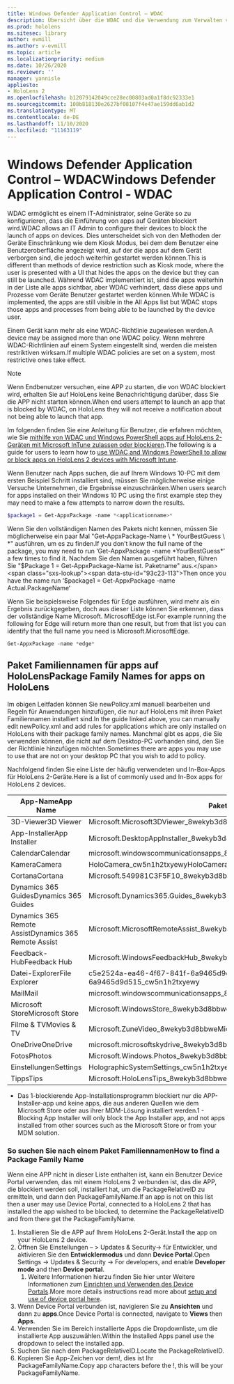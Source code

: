 ```yaml
---
title: Windows Defender Application Control – WDAC
description: Übersicht über die WDAC und die Verwendung zum Verwalten von HoloLens-Geräten.
ms.prod: hololens
ms.sitesec: library
author: evmill
ms.author: v-evmill
ms.topic: article
ms.localizationpriority: medium
ms.date: 10/26/2020
ms.reviewer: ''
manager: yannisle
appliesto:
- HoloLens 2
ms.openlocfilehash: b12079142049cce28ec00803ad0a1f8dc92333e1
ms.sourcegitcommit: 108b818130e2627bf08107f4e47ae159dd6ab1d2
ms.translationtype: MT
ms.contentlocale: de-DE
ms.lasthandoff: 11/10/2020
ms.locfileid: "11163119"
---
```

# <span data-ttu-id="93c23-103">Windows Defender Application Control – WDAC</span><span class="sxs-lookup"><span data-stu-id="93c23-103">Windows Defender Application Control - WDAC</span></span>

<span data-ttu-id="93c23-104">WDAC ermöglicht es einem IT-Administrator, seine Geräte so zu konfigurieren, dass die Einführung von apps auf Geräten blockiert wird.</span><span class="sxs-lookup"><span data-stu-id="93c23-104">WDAC allows an IT Admin to configure their devices to block the launch of apps on devices.</span></span> <span data-ttu-id="93c23-105">Dies unterscheidet sich von den Methoden der Geräte Einschränkung wie dem Kiosk Modus, bei dem dem Benutzer eine Benutzeroberfläche angezeigt wird, auf der die apps auf dem Gerät verborgen sind, die jedoch weiterhin gestartet werden können.</span><span class="sxs-lookup"><span data-stu-id="93c23-105">This is different than methods of device restriction such as Kiosk mode, where  the user is presented with a UI that hides the apps on the device but they can still be launched.</span></span> <span data-ttu-id="93c23-106">Während WDAC implementiert ist, sind die apps weiterhin in der Liste alle apps sichtbar, aber WDAC verhindert, dass diese apps und Prozesse vom Geräte Benutzer gestartet werden können.</span><span class="sxs-lookup"><span data-stu-id="93c23-106">While WDAC is implemented, the apps are still visible in the All Apps list but WDAC stops those apps and processes from being able to be launched by the device user.</span></span>

<span data-ttu-id="93c23-107">Einem Gerät kann mehr als eine WDAC-Richtlinie zugewiesen werden.</span><span class="sxs-lookup"><span data-stu-id="93c23-107">A device may be assigned more than one WDAC policy.</span></span> <span data-ttu-id="93c23-108">Wenn mehrere WDAC-Richtlinien auf einem System eingestellt sind, werden die meisten restriktiven wirksam.</span><span class="sxs-lookup"><span data-stu-id="93c23-108">If multiple WDAC policies are set on a system, most restrictive ones take effect.</span></span> 

> [!NOTE]
> <span data-ttu-id="93c23-109">Wenn Endbenutzer versuchen, eine APP zu starten, die von WDAC blockiert wird, erhalten Sie auf HoloLens keine Benachrichtigung darüber, dass Sie die APP nicht starten können.</span><span class="sxs-lookup"><span data-stu-id="93c23-109">When end users attempt to launch an app that is blocked by WDAC, on HoloLens they will not receive a notification about not being able to launch that app.</span></span>

<span data-ttu-id="93c23-110">Im folgenden finden Sie eine Anleitung für Benutzer, die erfahren möchten, wie Sie [mithilfe von WDAC und Windows PowerShell apps auf HoloLens 2-Geräten mit Microsoft InTune zulassen oder blockieren](https://docs.microsoft.com/mem/intune/configuration/custom-profile-hololens).</span><span class="sxs-lookup"><span data-stu-id="93c23-110">The following is a guide for users to learn how to [use WDAC and Windows PowerShell to allow or block apps on HoloLens 2 devices with Microsoft Intune](https://docs.microsoft.com/mem/intune/configuration/custom-profile-hololens).</span></span>

<span data-ttu-id="93c23-111">Wenn Benutzer nach Apps suchen, die auf Ihrem Windows 10-PC mit dem ersten Beispiel Schritt installiert sind, müssen Sie möglicherweise einige Versuche Unternehmen, die Ergebnisse einzuschränken.</span><span class="sxs-lookup"><span data-stu-id="93c23-111">When users search for apps installed on their Windows 10 PC using the first example step they may need to make a few attempts to narrow down the results.</span></span>

```powershell
$package1 = Get-AppxPackage -name *<applicationname>*
``` 

<span data-ttu-id="93c23-112">Wenn Sie den vollständigen Namen des Pakets nicht kennen, müssen Sie möglicherweise ein paar Mal "Get-AppxPackage-Name \ \* YourBestGuess \ \*" ausführen, um es zu finden.</span><span class="sxs-lookup"><span data-stu-id="93c23-112">If you don’t know the full name of the package, you may need to run ‘Get-AppxPackage -name \*YourBestGuess\*’ a few times to find it.</span></span> <span data-ttu-id="93c23-113">Nachdem Sie den Namen ausgeführt haben, führen Sie "$Package 1 = Get-AppxPackage-Name ist. Paketname" aus.</span><span class="sxs-lookup"><span data-stu-id="93c23-113">Then once you have the name run ‘$package1 = Get-AppxPackage -name Actual.PackageName‘</span></span>

<span data-ttu-id="93c23-114">Wenn Sie beispielsweise Folgendes für Edge ausführen, wird mehr als ein Ergebnis zurückgegeben, doch aus dieser Liste können Sie erkennen, dass der vollständige Name Microsoft. MicrosoftEdge ist.</span><span class="sxs-lookup"><span data-stu-id="93c23-114">For example running the following for Edge will return more than one result, but from that list you can identify that the full name you need is Microsoft.MicrosoftEdge.</span></span> 

```powershell
Get-AppxPackage -name *edge*
``` 

## <span data-ttu-id="93c23-115">Paket Familiennamen für apps auf HoloLens</span><span class="sxs-lookup"><span data-stu-id="93c23-115">Package Family Names for apps on HoloLens</span></span>

<span data-ttu-id="93c23-116">Im obigen Leitfaden können Sie newPolicy.xml manuell bearbeiten und Regeln für Anwendungen hinzufügen, die nur auf HoloLens mit ihren Paket Familiennamen installiert sind.</span><span class="sxs-lookup"><span data-stu-id="93c23-116">In the guide linked above, you can manually edit newPolicy.xml and add rules for applications which are only installed on HoloLens with their package family names.</span></span> <span data-ttu-id="93c23-117">Manchmal gibt es apps, die Sie verwenden können, die nicht auf dem Desktop-PC vorhanden sind, den Sie der Richtlinie hinzufügen möchten.</span><span class="sxs-lookup"><span data-stu-id="93c23-117">Sometimes there are apps you may use to use that are not on your desktop PC that you wish to add to policy.</span></span> 

<span data-ttu-id="93c23-118">Nachfolgend finden Sie eine Liste der häufig verwendeten und In-Box-Apps für HoloLens 2-Geräte.</span><span class="sxs-lookup"><span data-stu-id="93c23-118">Here is a list of commonly used and In-Box apps for HoloLens 2 devices.</span></span>

| <span data-ttu-id="93c23-119">App-Name</span><span class="sxs-lookup"><span data-stu-id="93c23-119">App Name</span></span>                   | <span data-ttu-id="93c23-120">Paket Familien Name</span><span class="sxs-lookup"><span data-stu-id="93c23-120">Package Family Name</span></span>                                |
|----------------------------|----------------------------------------------------|
| <span data-ttu-id="93c23-121">3D-Viewer</span><span class="sxs-lookup"><span data-stu-id="93c23-121">3D Viewer</span></span>                  | <span data-ttu-id="93c23-122">Microsoft.Microsoft3DViewer_8wekyb3d8bbwe</span><span class="sxs-lookup"><span data-stu-id="93c23-122">Microsoft.Microsoft3DViewer_8wekyb3d8bbwe</span></span>          |
| <span data-ttu-id="93c23-123">App-Installer</span><span class="sxs-lookup"><span data-stu-id="93c23-123">App Installer</span></span>              | <span data-ttu-id="93c23-124">Microsoft.DesktopAppInstaller_8wekyb3d8bbwe <sup> 1</span><span class="sxs-lookup"><span data-stu-id="93c23-124">Microsoft.DesktopAppInstaller_8wekyb3d8bbwe <sup>1</span></span></sup>         |
| <span data-ttu-id="93c23-125">Calendar</span><span class="sxs-lookup"><span data-stu-id="93c23-125">Calendar</span></span>                   | <span data-ttu-id="93c23-126">microsoft.windowscommunicationsapps_8wekyb3d8bbwe</span><span class="sxs-lookup"><span data-stu-id="93c23-126">microsoft.windowscommunicationsapps_8wekyb3d8bbwe</span></span>  |
| <span data-ttu-id="93c23-127">Kamera</span><span class="sxs-lookup"><span data-stu-id="93c23-127">Camera</span></span>                     | <span data-ttu-id="93c23-128">HoloCamera_cw5n1h2txyewy</span><span class="sxs-lookup"><span data-stu-id="93c23-128">HoloCamera_cw5n1h2txyewy</span></span>                           |
| <span data-ttu-id="93c23-129">Cortana</span><span class="sxs-lookup"><span data-stu-id="93c23-129">Cortana</span></span>                    | <span data-ttu-id="93c23-130">Microsoft.549981C3F5F10_8wekyb3d8bbwe</span><span class="sxs-lookup"><span data-stu-id="93c23-130">Microsoft.549981C3F5F10_8wekyb3d8bbwe</span></span>              |
| <span data-ttu-id="93c23-131">Dynamics 365 Guides</span><span class="sxs-lookup"><span data-stu-id="93c23-131">Dynamics 365 Guides</span></span>        | <span data-ttu-id="93c23-132">Microsoft.Dynamics365.Guides_8wekyb3d8bbwe</span><span class="sxs-lookup"><span data-stu-id="93c23-132">Microsoft.Dynamics365.Guides_8wekyb3d8bbwe</span></span>         |
| <span data-ttu-id="93c23-133">Dynamics 365 Remote Assist</span><span class="sxs-lookup"><span data-stu-id="93c23-133">Dynamics 365 Remote Assist</span></span> | <span data-ttu-id="93c23-134">Microsoft.MicrosoftRemoteAssist_8wekyb3d8bbwe</span><span class="sxs-lookup"><span data-stu-id="93c23-134">Microsoft.MicrosoftRemoteAssist_8wekyb3d8bbwe</span></span>      |
| <span data-ttu-id="93c23-135">Feedback-Hub</span><span class="sxs-lookup"><span data-stu-id="93c23-135">Feedback Hub</span></span>               | <span data-ttu-id="93c23-136">Microsoft.WindowsFeedbackHub_8wekyb3d8bbwe</span><span class="sxs-lookup"><span data-stu-id="93c23-136">Microsoft.WindowsFeedbackHub_8wekyb3d8bbwe</span></span>         |
| <span data-ttu-id="93c23-137">Datei-Explorer</span><span class="sxs-lookup"><span data-stu-id="93c23-137">File Explorer</span></span>              | <span data-ttu-id="93c23-138">c5e2524a-ea46-4f67-841f-6a9465d9d515_cw5n1h2txyewy</span><span class="sxs-lookup"><span data-stu-id="93c23-138">c5e2524a-ea46-4f67-841f-6a9465d9d515_cw5n1h2txyewy</span></span> |
| <span data-ttu-id="93c23-139">Mail</span><span class="sxs-lookup"><span data-stu-id="93c23-139">Mail</span></span>                       | <span data-ttu-id="93c23-140">microsoft.windowscommunicationsapps_8wekyb3d8bbwe</span><span class="sxs-lookup"><span data-stu-id="93c23-140">microsoft.windowscommunicationsapps_8wekyb3d8bbwe</span></span>  |
| <span data-ttu-id="93c23-141">Microsoft Store</span><span class="sxs-lookup"><span data-stu-id="93c23-141">Microsoft Store</span></span>            | <span data-ttu-id="93c23-142">Microsoft.WindowsStore_8wekyb3d8bbwe</span><span class="sxs-lookup"><span data-stu-id="93c23-142">Microsoft.WindowsStore_8wekyb3d8bbwe</span></span>               |
| <span data-ttu-id="93c23-143">Filme & TV</span><span class="sxs-lookup"><span data-stu-id="93c23-143">Movies & TV</span></span>                | <span data-ttu-id="93c23-144">Microsoft.ZuneVideo_8wekyb3d8bbwe</span><span class="sxs-lookup"><span data-stu-id="93c23-144">Microsoft.ZuneVideo_8wekyb3d8bbwe</span></span>                  |
| <span data-ttu-id="93c23-145">OneDrive</span><span class="sxs-lookup"><span data-stu-id="93c23-145">OneDrive</span></span>                   | <span data-ttu-id="93c23-146">microsoft.microsoftskydrive_8wekyb3d8bbwe</span><span class="sxs-lookup"><span data-stu-id="93c23-146">microsoft.microsoftskydrive_8wekyb3d8bbwe</span></span>          |
| <span data-ttu-id="93c23-147">Fotos</span><span class="sxs-lookup"><span data-stu-id="93c23-147">Photos</span></span>                     | <span data-ttu-id="93c23-148">Microsoft.Windows.Photos_8wekyb3d8bbwe</span><span class="sxs-lookup"><span data-stu-id="93c23-148">Microsoft.Windows.Photos_8wekyb3d8bbwe</span></span>             |
| <span data-ttu-id="93c23-149">Einstellungen</span><span class="sxs-lookup"><span data-stu-id="93c23-149">Settings</span></span>                   | <span data-ttu-id="93c23-150">HolographicSystemSettings_cw5n1h2txyewy</span><span class="sxs-lookup"><span data-stu-id="93c23-150">HolographicSystemSettings_cw5n1h2txyewy</span></span>            |
| <span data-ttu-id="93c23-151">Tipps</span><span class="sxs-lookup"><span data-stu-id="93c23-151">Tips</span></span>                       | <span data-ttu-id="93c23-152">Microsoft.HoloLensTips_8wekyb3d8bbwe</span><span class="sxs-lookup"><span data-stu-id="93c23-152">Microsoft.HoloLensTips_8wekyb3d8bbwe</span></span>               |

- <span data-ttu-id="93c23-153">Das 1-blockierende App-Installationsprogramm blockiert nur die APP-Installer-app und keine apps, die aus anderen Quellen wie dem Microsoft Store oder aus ihrer MDM-Lösung installiert werden.</span><span class="sxs-lookup"><span data-stu-id="93c23-153">1 - Blocking App Installer will only block the App Installer app, and not apps installed from other sources such as the Microsoft Store or from your MDM solution.</span></span>

### <span data-ttu-id="93c23-154">So suchen Sie nach einem Paket Familiennamen</span><span class="sxs-lookup"><span data-stu-id="93c23-154">How to find a Package Family Name</span></span>

<span data-ttu-id="93c23-155">Wenn eine APP nicht in dieser Liste enthalten ist, kann ein Benutzer Device Portal verwenden, das mit einem HoloLens 2 verbunden ist, das die APP, die blockiert werden soll, installiert hat, um die PackageRelativeID zu ermitteln, und dann den PackageFamilyName.</span><span class="sxs-lookup"><span data-stu-id="93c23-155">If an app is not on this list then a user may use Device Portal, connected to a HoloLens 2 that has installed the app wished to be blocked, to determine the PackageRelativeID and from there get the PackageFamilyName.</span></span>

1. <span data-ttu-id="93c23-156">Installieren Sie die APP auf Ihrem HoloLens 2-Gerät.</span><span class="sxs-lookup"><span data-stu-id="93c23-156">Install the app on your HoloLens 2 device.</span></span> 
1. <span data-ttu-id="93c23-157">Öffnen Sie Einstellungen – > Updates & Security-> für Entwickler, und aktivieren Sie den **Entwicklermodus** und dann **Device Portal**.</span><span class="sxs-lookup"><span data-stu-id="93c23-157">Open Settings -> Updates & Security -> For developers, and enable **Developer mode** and then **Device portal**.</span></span> 
    1. <span data-ttu-id="93c23-158">Weitere Informationen hierzu finden Sie hier unter Weitere Informationen zum [Einrichten und Verwenden des Device Portals](https://docs.microsoft.com/windows/mixed-reality/develop/platform-capabilities-and-apis/using-the-windows-device-portal).</span><span class="sxs-lookup"><span data-stu-id="93c23-158">More more details instructions read more about [setup and use of device portal here](https://docs.microsoft.com/windows/mixed-reality/develop/platform-capabilities-and-apis/using-the-windows-device-portal).</span></span>
1. <span data-ttu-id="93c23-159">Wenn Device Portal verbunden ist, navigieren Sie zu **Ansichten** und dann zu **apps**.</span><span class="sxs-lookup"><span data-stu-id="93c23-159">Once Device Portal is connected, navigate to **Views** then **Apps**.</span></span> 
1. <span data-ttu-id="93c23-160">Verwenden Sie im Bereich installierte Apps die Dropdownliste, um die installierte App auszuwählen.</span><span class="sxs-lookup"><span data-stu-id="93c23-160">Within the Installed Apps panel use the dropdown to select the installed app.</span></span> 
1. <span data-ttu-id="93c23-161">Suchen Sie nach dem PackageRelativeID.</span><span class="sxs-lookup"><span data-stu-id="93c23-161">Locate the PackageRelativeID.</span></span> 
1. <span data-ttu-id="93c23-162">Kopieren Sie App-Zeichen vor dem!, dies ist Ihr PackageFamilyName.</span><span class="sxs-lookup"><span data-stu-id="93c23-162">Copy app characters before the !, this will be your PackageFamilyName.</span></span>


